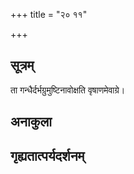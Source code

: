 +++
title = "२० ११"

+++
## सूत्रम्
ता गन्धैर्दर्भग्रुमुष्टिनावोक्षति वृषाणमेवाग्रे।
## अनाकुला

## गृह्यतात्पर्यदर्शनम्

